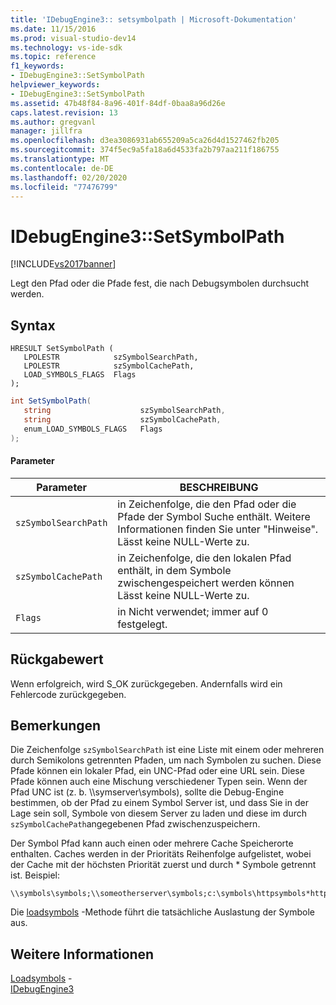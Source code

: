 ```yaml
---
title: 'IDebugEngine3:: setsymbolpath | Microsoft-Dokumentation'
ms.date: 11/15/2016
ms.prod: visual-studio-dev14
ms.technology: vs-ide-sdk
ms.topic: reference
f1_keywords:
- IDebugEngine3::SetSymbolPath
helpviewer_keywords:
- IDebugEngine3::SetSymbolPath
ms.assetid: 47b48f84-8a96-401f-84df-0baa8a96d26e
caps.latest.revision: 13
ms.author: gregvanl
manager: jillfra
ms.openlocfilehash: d3ea3086931ab655209a5ca26d4d1527462fb205
ms.sourcegitcommit: 374f5ec9a5fa18a6d4533fa2b797aa211f186755
ms.translationtype: MT
ms.contentlocale: de-DE
ms.lasthandoff: 02/20/2020
ms.locfileid: "77476799"
---
```

# <a name="idebugengine3setsymbolpath"></a>IDebugEngine3::SetSymbolPath
[!INCLUDE[vs2017banner](../../../includes/vs2017banner.md)]

Legt den Pfad oder die Pfade fest, die nach Debugsymbolen durchsucht werden.  
  
## <a name="syntax"></a>Syntax  
  
```cpp#  
HRESULT SetSymbolPath (  
   LPOLESTR            szSymbolSearchPath,  
   LPOLESTR            szSymbolCachePath,  
   LOAD_SYMBOLS_FLAGS  Flags  
);  
```  
  
```csharp  
int SetSymbolPath(  
   string                    szSymbolSearchPath,   
   string                    szSymbolCachePath,   
   enum_LOAD_SYMBOLS_FLAGS   Flags  
);  
```  
  
#### <a name="parameters"></a>Parameter  
  
|Parameter|BESCHREIBUNG|  
|---------------|-----------------|  
|`szSymbolSearchPath`|in Zeichenfolge, die den Pfad oder die Pfade der Symbol Suche enthält. Weitere Informationen finden Sie unter "Hinweise". Lässt keine NULL-Werte zu.|  
|`szSymbolCachePath`|in Zeichenfolge, die den lokalen Pfad enthält, in dem Symbole zwischengespeichert werden können Lässt keine NULL-Werte zu.|  
|`Flags`|in Nicht verwendet; immer auf 0 festgelegt.|  
  
## <a name="return-value"></a>Rückgabewert  
 Wenn erfolgreich, wird S_OK zurückgegeben. Andernfalls wird ein Fehlercode zurückgegeben.  
  
## <a name="remarks"></a>Bemerkungen  
 Die Zeichenfolge `szSymbolSearchPath` ist eine Liste mit einem oder mehreren durch Semikolons getrennten Pfaden, um nach Symbolen zu suchen. Diese Pfade können ein lokaler Pfad, ein UNC-Pfad oder eine URL sein. Diese Pfade können auch eine Mischung verschiedener Typen sein. Wenn der Pfad UNC ist (z. b. \\\symserver\symbols), sollte die Debug-Engine bestimmen, ob der Pfad zu einem Symbol Server ist, und dass Sie in der Lage sein soll, Symbole von diesem Server zu laden und diese im durch `szSymbolCachePath`angegebenen Pfad zwischenzuspeichern.  
  
 Der Symbol Pfad kann auch einen oder mehrere Cache Speicherorte enthalten. Caches werden in der Prioritäts Reihenfolge aufgelistet, wobei der Cache mit der höchsten Priorität zuerst und durch * Symbole getrennt ist. Beispiel:   
  
```  
\\symbols\symbols;\\someotherserver\symbols;c:\symbols\httpsymbols*https://msdl.microsoft.com  
```  
  
 Die [loadsymbols](../../../extensibility/debugger/reference/idebugengine3-loadsymbols.md) -Methode führt die tatsächliche Auslastung der Symbole aus.  
  
## <a name="see-also"></a>Weitere Informationen  
 [Loadsymbols](../../../extensibility/debugger/reference/idebugengine3-loadsymbols.md) -   
 [IDebugEngine3](../../../extensibility/debugger/reference/idebugengine3.md)
